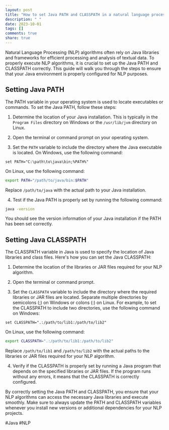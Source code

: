 ```yaml
---
layout: post
title: "How to set Java PATH and CLASSPATH in a natural language processing algorithm"
description: " "
date: 2023-10-01
tags: []
comments: true
share: true
---
```


Natural Language Processing (NLP) algorithms often rely on Java libraries and frameworks for efficient processing and analysis of textual data. To properly execute NLP algorithms, it is crucial to set up the Java PATH and CLASSPATH correctly. This guide will walk you through the steps to ensure that your Java environment is properly configured for NLP purposes.

## Setting Java PATH

The PATH variable in your operating system is used to locate executables or commands. To set the Java PATH, follow these steps:

1. Determine the location of your Java installation. This is typically in the `Program Files` directory on Windows or the `/usr/lib/jvm` directory on Linux.

2. Open the terminal or command prompt on your operating system.

3. Set the `PATH` variable to include the directory where the Java executable is located. On Windows, use the following command:

```batch
set PATH="C:\path\to\java\bin;%PATH%"
```

On Linux, use the following command:

```bash
export PATH="/path/to/java/bin:$PATH"
```

Replace `/path/to/java` with the actual path to your Java installation.

4. Test if the Java PATH is properly set by running the following command:

```bash
java -version
```

You should see the version information of your Java installation if the PATH has been set correctly.

## Setting Java CLASSPATH

The CLASSPATH variable in Java is used to specify the location of Java libraries and class files. Here's how you can set the Java CLASSPATH:

1. Determine the location of the libraries or JAR files required for your NLP algorithm.

2. Open the terminal or command prompt.

3. Set the `CLASSPATH` variable to include the directory where the required libraries or JAR files are located. Separate multiple directories by semicolons (;) on Windows or colons (:) on Linux. For example, to set the CLASSPATH to include two directories, use the following command on Windows:

```batch
set CLASSPATH=".:/path/to/lib1:/path/to/lib2"
```

On Linux, use the following command:

```bash
export CLASSPATH=".:/path/to/lib1:/path/to/lib2"
```

Replace `/path/to/lib1` and `/path/to/lib2` with the actual paths to the libraries or JAR files required for your NLP algorithm.

4. Verify if the CLASSPATH is properly set by running a Java program that depends on the specified libraries or JAR files. If the program runs without any errors, it means that the CLASSPATH is correctly configured.

By correctly setting the Java PATH and CLASSPATH, you ensure that your NLP algorithms can access the necessary Java libraries and execute smoothly. Make sure to always update the PATH and CLASSPATH variables whenever you install new versions or additional dependencies for your NLP projects.

#Java #NLP